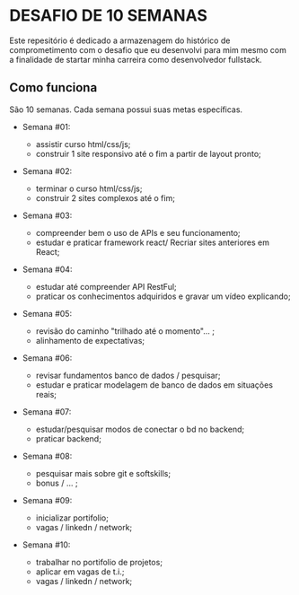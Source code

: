 # DESAFIO DE 10 SEMANAS

Este repesitório é dedicado a armazenagem do histórico de comprometimento com o desafio que eu desenvolvi para mim mesmo com a finalidade de startar minha carreira como desenvolvedor fullstack.

## Como funciona

São 10 semanas. Cada semana possui suas metas específicas.

- Semana #01:

  - assistir curso html/css/js;
  - construir 1 site responsivo até o fim a partir de layout pronto;

- Semana #02:

  - terminar o curso html/css/js;
  - construir 2 sites complexos até o fim;

- Semana #03:

  - compreender bem o uso de APIs e seu funcionamento;
  - estudar e praticar framework react/ Recriar sites anteriores em React;

- Semana #04:

  - estudar até compreender API RestFul;
  - praticar os conhecimentos adquiridos e gravar um vídeo explicando;

- Semana #05:

  - revisão do caminho "trilhado até o momento"... ;
  - alinhamento de expectativas;

- Semana #06:

  - revisar fundamentos banco de dados / pesquisar;
  - estudar e praticar modelagem de banco de dados em situações reais;

- Semana #07:

  - estudar/pesquisar modos de conectar o bd no backend;
  - praticar backend;

- Semana #08:

  - pesquisar mais sobre git e softskills;
  - bonus / ... ;

- Semana #09:

  - inicializar portifolio;
  - vagas / linkedn / network;

- Semana #10:

  - trabalhar no portifolio de projetos;
  - aplicar em vagas de t.i.;
  - vagas / linkedn / network;
